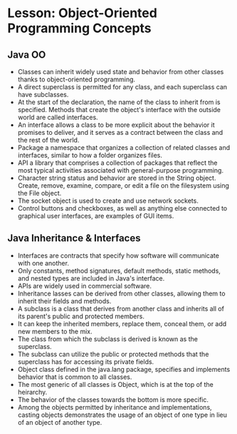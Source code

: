 # Lesson: Object-Oriented Programming Concepts

## Java OO

- Classes can inherit widely used state and behavior from other classes thanks to object-oriented programming.
- A direct superclass is permitted for any class, and each superclass can have subclasses.
- At the start of the declaration, the name of the class to inherit from is specified. Methods that create the object's interface with the outside world are called interfaces.
- An interface allows a class to be more explicit about the behavior it promises to deliver, and it serves as a contract between the class and the rest of the world.
- Package a namespace that organizes a collection of related classes and interfaces, similar to how a folder organizes files.
- API a library that comprises a collection of packages that reflect the most typical activities associated with general-purpose programming.
- Character string status and behavior are stored in the String object. Create, remove, examine, compare, or edit a file on the filesystem using the File object.
- The socket object is used to create and use network sockets.
- Control buttons and checkboxes, as well as anything else connected to graphical user interfaces, are examples of GUI items.

## Java Inheritance & Interfaces

- Interfaces are contracts that specify how software will communicate with one another.
- Only constants, method signatures, default methods, static methods, and nested types are included in Java's interface.
- APIs are widely used in commercial software.
- Inheritance lasses can be derived from other classes, allowing them to inherit their fields and methods.
- A subclass is a class that derives from another class and inherits all of its parent's public and protected members.
- It can keep the inherited members, replace them, conceal them, or add new members to the mix.
- The class from which the subclass is derived is known as the superclass.
- The subclass can utilize the public or protected methods that the superclass has for accessing its private fields.
- Object class defined in the java.lang package, specifies and implements behavior that is common to all classes.
- The most generic of all classes is Object, which is at the top of the heirarchy.
- The behavior of the classes towards the bottom is more specific.
- Among the objects permitted by inheritance and implementations, casting objects demonstrates the usage of an object of one type in lieu of an object of another type.
